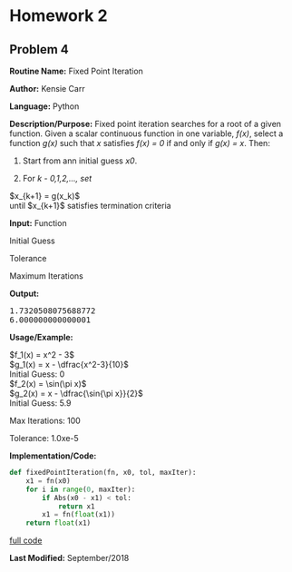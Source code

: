 # Homework 2

## Problem 4

**Routine Name:**  Fixed Point Iteration         

**Author:** Kensie Carr

**Language:** Python

**Description/Purpose:** 
Fixed point iteration searches for a root of a given function. Given a scalar continuous function in one variable, *f(x)*, select a function *g(x)* such that *x* satisfies *f(x) = 0* if and only if *g(x) = x*. Then:

1. Start from ann initial guess *x0*.

2. For *k - 0,1,2,..., set*
<p>
  $x_{k+1} = g(x_k)$
  <br>
until $x_{k+1}$ satisfies termination criteria 
</p>

**Input:**
Function

Initial Guess

Tolerance

Maximum Iterations

**Output:** 
<pre>
1.7320508075688772
6.000000000000001
</pre>

**Usage/Example:**
<p>
  $f_1(x) = x^2 - 3$
  <br>
  $g_1(x) = x - \dfrac{x^2-3}{10}$
  <br>
  Initial Guess: 0
  <br>
  $f_2(x) = \sin(\pi x)$
  <br>
  $g_2(x) = x - \dfrac{\sin{\pi x}}{2}$
  <br>
  Initial Guess: 5.9
</p>
Max Iterations: 100

Tolerance: 1.0xe-5

**Implementation/Code:** 
```python
def fixedPointIteration(fn, x0, tol, maxIter):
    x1 = fn(x0)
    for i in range(0, maxIter):
        if Abs(x0 - x1) < tol:
            return x1
        x1 = fn(float(x1))
    return float(x1)
```
[full code](https://KensieCarr.github.io/Math-4610/Homework2/Problem4.py)

**Last Modified:** September/2018
